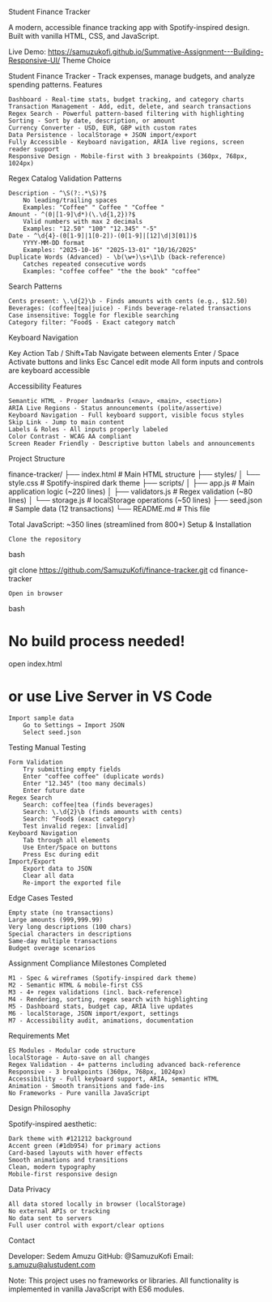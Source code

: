 Student Finance Tracker

A modern, accessible finance tracking app with Spotify-inspired design. Built with vanilla HTML, CSS, and JavaScript.

Live Demo: https://samuzukofi.github.io/Summative-Assignment---Building-Responsive-UI/
Theme Choice

Student Finance Tracker - Track expenses, manage budgets, and analyze spending patterns.
Features

    Dashboard - Real-time stats, budget tracking, and category charts
    Transaction Management - Add, edit, delete, and search transactions
    Regex Search - Powerful pattern-based filtering with highlighting
    Sorting - Sort by date, description, or amount
    Currency Converter - USD, EUR, GBP with custom rates
    Data Persistence - localStorage + JSON import/export
    Fully Accessible - Keyboard navigation, ARIA live regions, screen reader support
    Responsive Design - Mobile-first with 3 breakpoints (360px, 768px, 1024px)

Regex Catalog
Validation Patterns

    Description - ^\S(?:.*\S)?$
        No leading/trailing spaces
        Examples: "Coffee" " Coffee " "Coffee "
    Amount - ^(0|[1-9]\d*)(\.\d{1,2})?$
        Valid numbers with max 2 decimals
        Examples: "12.50" "100" "12.345" "-5"
    Date - ^\d{4}-(0[1-9]|1[0-2])-(0[1-9]|[12]\d|3[01])$
        YYYY-MM-DD format
        Examples: "2025-10-16" "2025-13-01" "10/16/2025"
    Duplicate Words (Advanced) - \b(\w+)\s+\1\b (back-reference)
        Catches repeated consecutive words
        Examples: "coffee coffee" "the the book" "coffee"

Search Patterns

    Cents present: \.\d{2}\b - Finds amounts with cents (e.g., $12.50)
    Beverages: (coffee|tea|juice) - Finds beverage-related transactions
    Case insensitive: Toggle for flexible searching
    Category filter: ^Food$ - Exact category match

Keyboard Navigation

Key	Action
Tab / Shift+Tab	Navigate between elements
Enter / Space	Activate buttons and links
Esc	Cancel edit mode
All form inputs and controls are keyboard accessible	

Accessibility Features

    Semantic HTML - Proper landmarks (<nav>, <main>, <section>)
    ARIA Live Regions - Status announcements (polite/assertive)
    Keyboard Navigation - Full keyboard support, visible focus styles
    Skip Link - Jump to main content
    Labels & Roles - All inputs properly labeled
    Color Contrast - WCAG AA compliant
    Screen Reader Friendly - Descriptive button labels and announcements

Project Structure

finance-tracker/
├── index.html              # Main HTML structure
├── styles/
│   └── style.css          # Spotify-inspired dark theme
├── scripts/
│   ├── app.js             # Main application logic (~220 lines)
│   ├── validators.js      # Regex validation (~80 lines)
│   └── storage.js         # localStorage operations (~50 lines)
├── seed.json              # Sample data (12 transactions)
└── README.md              # This file

Total JavaScript: ~350 lines (streamlined from 800+)
Setup & Installation

    Clone the repository

bash

   git clone https://github.com/SamuzuKofi/finance-tracker.git
   cd finance-tracker

    Open in browser

bash

   # No build process needed!
   open index.html
   # or use Live Server in VS Code

    Import sample data
        Go to Settings → Import JSON
        Select seed.json

Testing
Manual Testing

    Form Validation
        Try submitting empty fields
        Enter "coffee coffee" (duplicate words)
        Enter "12.345" (too many decimals)
        Enter future date
    Regex Search
        Search: coffee|tea (finds beverages)
        Search: \.\d{2}\b (finds amounts with cents)
        Search: ^Food$ (exact category)
        Test invalid regex: [invalid]
    Keyboard Navigation
        Tab through all elements
        Use Enter/Space on buttons
        Press Esc during edit
    Import/Export
        Export data to JSON
        Clear all data
        Re-import the exported file

Edge Cases Tested

    Empty state (no transactions)
    Large amounts (999,999.99)
    Very long descriptions (100 chars)
    Special characters in descriptions
    Same-day multiple transactions
    Budget overage scenarios

Assignment Compliance
Milestones Completed

    M1 - Spec & wireframes (Spotify-inspired dark theme)
    M2 - Semantic HTML & mobile-first CSS
    M3 - 4+ regex validations (incl. back-reference)
    M4 - Rendering, sorting, regex search with highlighting
    M5 - Dashboard stats, budget cap, ARIA live updates
    M6 - localStorage, JSON import/export, settings
    M7 - Accessibility audit, animations, documentation

Requirements Met

    ES Modules - Modular code structure
    localStorage - Auto-save on all changes
    Regex Validation - 4+ patterns including advanced back-reference
    Responsive - 3 breakpoints (360px, 768px, 1024px)
    Accessibility - Full keyboard support, ARIA, semantic HTML
    Animation - Smooth transitions and fade-ins
    No Frameworks - Pure vanilla JavaScript

Design Philosophy

Spotify-inspired aesthetic:

    Dark theme with #121212 background
    Accent green (#1db954) for primary actions
    Card-based layouts with hover effects
    Smooth animations and transitions
    Clean, modern typography
    Mobile-first responsive design

Data Privacy

    All data stored locally in browser (localStorage)
    No external APIs or tracking
    No data sent to servers
    Full user control with export/clear options

Contact

Developer: Sedem Amuzu
GitHub: @SamuzuKofi
Email: s.amuzu@alustudent.com

Note: This project uses no frameworks or libraries. All functionality is implemented in vanilla JavaScript with ES6 modules.
